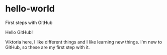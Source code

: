 # hello-world
First steps with GitHub

Hello GitHub!

Viktoria here, I like different things and I like learning new things.
I'm new to GitHub, so these are my first step with it.

